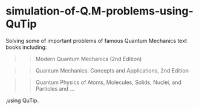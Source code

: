 # simulation-of-Q.M-problems-using-QuTip
Solving some of important problems of famous Quantum Mechanics text books including: 

>> Modern Quantum Mechanics (2nd Edition)

>> Quantum Mechanics: Concepts and Applications, 2nd Edition

>> Quantum Physics of Atoms, Molecules, Solids, Nuclei, and Particles and ... 

,using QuTip.
